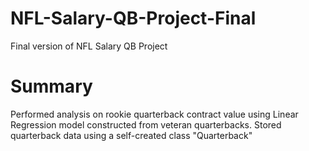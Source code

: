 # NFL-Salary-QB-Project-Final
Final version of NFL Salary QB Project

# Summary 
Performed analysis on rookie quarterback contract value using Linear Regression model constructed from veteran quarterbacks. Stored quarterback data using a self-created class "Quarterback"
